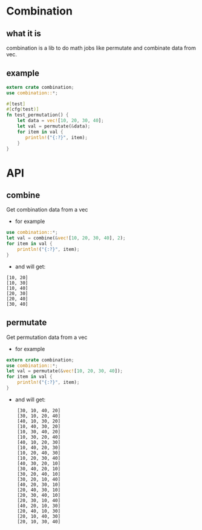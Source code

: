 # Combination

## what it is

combination is a lib to do math jobs like permutate and combinate data from vec.

## example

```rust
extern crate combination;
use combination::*;

#[test]
#[cfg(test)]
fn test_permutation() {
    let data = vec![10, 20, 30, 40];
    let val = permutate(&data);
    for item in val {
       println!("{:?}", item);
    }
}
```

# API

## combine

Get combination data from a vec

- for example

```rust
use combination::*;
let val = combine(&vec![10, 20, 30, 40], 2);
for item in val {
    println!("{:?}", item);
}
```

- and will get:

```
[10, 20]
[10, 30]
[10, 40]
[20, 30]
[20, 40]
[30, 40]
```

## permutate

Get permutation data from a vec

- for example

```rust
extern crate combination;
use combination::*;
let val = permutate(&vec![10, 20, 30, 40]);
for item in val {
    println!("{:?}", item);
}
```

- and will get:

```
    [30, 10, 40, 20]
    [30, 10, 20, 40]
    [40, 10, 30, 20]
    [10, 40, 30, 20]
    [10, 30, 40, 20]
    [10, 30, 20, 40]
    [40, 10, 20, 30]
    [10, 40, 20, 30]
    [10, 20, 40, 30]
    [10, 20, 30, 40]
    [40, 30, 20, 10]
    [30, 40, 20, 10]
    [30, 20, 40, 10]
    [30, 20, 10, 40]
    [40, 20, 30, 10]
    [20, 40, 30, 10]
    [20, 30, 40, 10]
    [20, 30, 10, 40]
    [40, 20, 10, 30]
    [20, 40, 10, 30]
    [20, 10, 40, 30]
    [20, 10, 30, 40]
```
